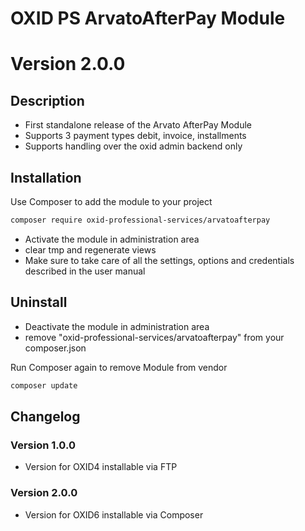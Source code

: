 # OXID PS ArvatoAfterPay Module

# Version 2.0.0

## Description

 * First standalone release of the Arvato AfterPay Module
 * Supports 3 payment types debit, invoice, installments
 * Supports handling over the oxid admin backend only

## Installation

Use Composer to add the module to your project
```bash
composer require oxid-professional-services/arvatoafterpay
```

 * Activate the module in administration area
 * clear tmp and regenerate views
 * Make sure to take care of all the settings, options and credentials described in the user manual

## Uninstall

 * Deactivate the module in administration area
 * remove "oxid-professional-services/arvatoafterpay" from your composer.json

Run Composer again to remove Module from vendor
```bash
composer update
```

## Changelog

### Version 1.0.0

* Version for OXID4 installable via FTP

### Version 2.0.0

* Version for OXID6 installable via Composer
